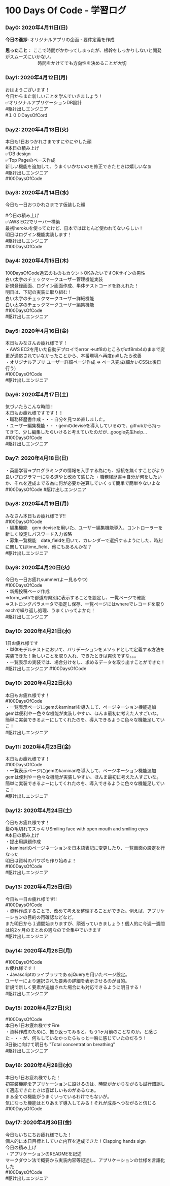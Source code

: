 # 100 Days Of Code - 学習ログ

### Day0: 2020年4月11日(日)

**今日の進捗**: オリジナルアプリの企画・要件定義を作成

**思ったこと**： ここで時間がかかってしまったが、根幹をしっかりしないと開発がスムーズにいかない。<br> 
　　　　　　　 時間をかけてでも方向性を決めることが大切
        

### Day1: 2020年4月12日(月)
おはようございます！<br>
今日からまた新しいことを学んでいきましょう！<br>
✅オリジナルアプリケーションDB設計<br>
#駆け出しエンジニア<br>
#１００DaysOfCord

### Day2: 2020年4月13日(火)
本日も1日おつかれさまですにやにやした顔<br>
#本日の積み上げ<br>
✅DB design <br>
✅Top Pageのベース作成<br>
新しい機能を追加して、うまくいかないのを修正できたときは嬉しいなぁ<br>
#駆け出しエンジニア<br>
#100DaysOfCode<br>

### Day3: 2020年4月14日(水)
今日も一日おつかれさまです仮装した顔<br>

#今日の積み上げ <br>
✅AWS EC2でサーバー構築<br>
最初herokuを使ってたけど、日本ではほとんど使われてないらしい！<br>
明日はログイン機能実装します！<br>
#駆け出しエンジニア<br>
#100DaysOfCode

### Day4: 2020年4月15日(木)
100DaysOfCode過去のものもカウントOKみたいですOKサインの男性<br>
白い太字のチェックマークユーザー管理機能実装<br>
新規登録画面、ログイン画面作成、単体テストコードを終えれた！<br>
明日は、下記の実装に取り組む！<br>
白い太字のチェックマークユーザー詳細機能<br>
白い太字のチェックマークユーザー編集機能<br>
#100DaysOfCode <br>
#駆け出しエンジニア

### Day5: 2020年4月16日(金)
本日もみなさんお疲れ様です！<br>
・AWS EC2を用いた自動デプロイでerror ⇒utf8のところがutf8mb4のままで変更が適応されていなかったことから、本番環境へ再度pullしたら改善<br>
・オリジナルアプリ ユーザー詳細ページ作成 ⇒ ベース完成(細かいCSSは後日行う)<br>
#100DaysOfCode<br>
#駆け出しエンジニア


### Day6: 2020年4月17日(土)
気づいたらこんな時間！<br>
本日もお疲れ様ですです！！<br>
・職務経歴書作成・・・自分を見つめ直しました。<br>
・ユーザー編集機能・・・gemのdeviseを導入しているので、githubから持ってきて、少し編集したらいけると考えていたのだが…google先生help...<br>
#100DaysOfCode <br>
#駆け出しエンジニア

### Day7: 2020年4月18日(日)
・英語学習⇒プログラミングの情報を入手する為にも、抵抗を無くすことがより良いプログラマーになる道やと改めて感じた
・職務経歴書⇒自分が何をしたいか、それを達成までる為に何が必要か逆算していくって簡単で簡単やないよな
#100DaysOfCode 
#駆け出しエンジニア


### Day8: 2020年4月19日(月)
みなさん本日もお疲れ様です!!<br>
#100DaysOfCode <br>
・編集機能　gem deviseを用いた、ユーザー編集機能導入、コントローラーを新しく設定しパスワード入力省略<br>
・募集一覧機能　date_fieldを用いて、カレンダーで選択するようにした、時刻に関してはtime_field、他にもあるんかな？<br>
#駆け出しエンジニア

### Day9: 2020年4月20日(火)
今日も一日お疲れsummer(よー見るやつ)<br>
#100DaysOfCode <br>
・新規投稿ページ作成<br>
⇒form_withで都道府県別に表示することを設定し、一覧ページで確認<br>
⇒ストロングパラメータで指定し保存、一覧ページにはwhereでレコードを取りeachで繰り返し処理、うまくいってよかた！<br>
#駆け出しエンジニア


### Day10: 2020年4月21日(水)
1日お疲れ様です <br>
・単体モデルテストにおいて、バリデーションをメソッドとして定義する方法を実装できた！新しいことを取り入れ、できたときは爽快ですな。。。<br>
・一覧表示の実装では、場合分けをし、求めるデータを取り出すことができた！<br>
#駆け出しエンジニア #100DaysOfCode

### Day10: 2020年4月22日(木)
本日もお疲れ様です！<br>
#100DaysOfCode<br>
・一覧表示ページにgemのkaminariを導入して、ページネーション機能追加<br>
gemは便利やー色々な機能が実装しやすい、ほんま最初に考えた人すごいな。<br>
簡単に実装できるよーにしてくれたのを、導入できるように色々な機能足していこ！<br>
#駆け出しエンジニア

### Day11: 2020年4月23日(金)
本日もお疲れ様です！<br>
#100DaysOfCode<br>
・一覧表示ページにgemのkaminariを導入して、ページネーション機能追加<br>
gemは便利やー色々な機能が実装しやすい、ほんま最初に考えた人すごいな。<br>
簡単に実装できるよーにしてくれたのを、導入できるように色々な機能足していこ！<br>
#駆け出しエンジニア

### Day12: 2020年4月24日(土)
今日もお疲れ様です！<br>
髪の毛切れてスッキリSmiling face with open mouth and smiling eyes<br>
#本日の積み上げ <br>
・提出用課題作成<br>
・kaminariのページネーションを日本語表記に変更したり、一覧画面の設定を行なった<br>
明日は資料のパワポも作り始めよ！<br>
#100DaysOfCode<br>
#駆け出しエンジニア

### Day13: 2020年4月25日(日)
今日も一日お疲れ様です!!<br>
#100DaysOfCode<br>
・資料作成することで、改めて考えを整理することができた。例えば、アプリケーションの目的の再確認などなど。<br>
また明日から１週間始まりますが、頑張っていきましょう！個人的に今週一週間は約2ヶ月のまとめの週なので全集中でいきます<br>
#駆け出しエンジニア

### Day14: 2020年4月26日(月)
#100DaysOfCode  <br>
お疲れ様です！<br>
・JavascriptのライブラリであるjQueryを用いたページ設定。<br>ユーザーにより選択された要素の詳細を表示させるのが目的。<br>新規で新しく要素が追加された場合にも対応できるように明日する！<br>
#駆け出しエンジニア

### Day15: 2020年4月27日(火)
#100DaysOfCode  <br>
本日も1日お疲れ様ですFire<br>
・資料作成のために、振り返ってみると、もう1ヶ月前のことなのか。と感じた・・・が、何もしていなかったらもっと一瞬に感じていたのだろう！<br>
3日後に向けて明日も "Total concentration breathing"<br>
#駆け出しエンジニア

### Day16: 2020年4月28日(水)
本日も1日お疲れ様でした！<br>
初実装機能をアプリケーションに設けるのは、時間がかかりながらも試行錯誤して適応できたときは喜ばしいものがあるなぁ。<br>
まぁ全ての機能がうまくいっているわけでもないが。<br>
気になった機能はとりあえず導入してみる！それが成長へつながると信じる<br>
#100DaysOfCode

### Day17: 2020年4月30日(金)
今日もいちにちお疲れ様でした！<br>
個人的に本日目標としていた内容を達成できた！Clapping hands sign<br>
今日の積み上げ<br>
・アプリケーションのREADMEを記述<br>
マークダウン法で概要から実装内容等記述し、アプリケーションの仕様を言語化した<br>
#100DaysOfCode <br>
#駆け出しエンジニア
